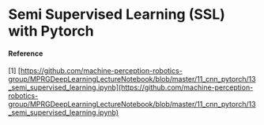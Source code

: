 # Semi Supervised Learning (SSL) with Pytorch

#### Reference
[1] [https://github.com/machine-perception-robotics-group/MPRGDeepLearningLectureNotebook/blob/master/11_cnn_pytorch/13_semi_supervised_learning.ipynb](https://github.com/machine-perception-robotics-group/MPRGDeepLearningLectureNotebook/blob/master/11_cnn_pytorch/13_semi_supervised_learning.ipynb)